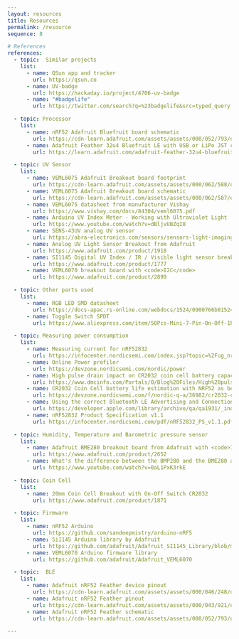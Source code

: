```yaml
---
layout: resources
title: Resources
permalink: /resource
sequence: 8

# References
references:
  - topic:  Similar projects
    list:
      - name: QSun app and tracker
        url: https://qsun.co
      - name: UV-badge
        url: https://hackaday.io/project/4706-uv-badge
      - name: "#badgelife"
        url: https://twitter.com/search?q=%23badgelife&src=typed_query on Twitter for various PCB designs

  - topic: Processor
    list:
      - name: nRF52 Adafruit Bluefruit board schematic
        url: https://cdn-learn.adafruit.com/assets/assets/000/052/793/original/microcontrollers_revgsch.png?1523067417
      - name: Adafruit Feather 32u4 Bluefruit LE with USB or LiPo JST connector
        url: https://learn.adafruit.com/adafruit-feather-32u4-bluefruit-le/overview

  - topic: UV Sensor
    list:
      - name: VEML6075 Adafruit Breakout board footprint
        url: https://cdn-learn.adafruit.com/assets/assets/000/062/588/original/adafruit_products_fab.png?1537993768
      - name: VEML6075 Adafruit Breakout board schematic
        url: https://cdn-learn.adafruit.com/assets/assets/000/062/587/original/adafruit_products_schem.png?1537993764
      - name: VEML6075 datasheet from manufacturer Vishay
        url: https://www.vishay.com/docs/84304/veml6075.pdf
      - name: Arduino UV Index Meter - Working with Ultraviolet Light
        url: https://www.youtube.com/watch?v=dBljvUBZqI8
      - name: SENS-43UV analog UV sensor
        url: https://abra-electronics.com/sensors/sensors-light-imaging-en/sens-43uv-analog-ultra-violet-light-sensor-module-for-5v-microcontrollers.html
      - name: Analog UV Light Sensor Breakout from Adafruit
        url: https://www.adafruit.com/product/1918
      - name: SI1145 Digital UV Index / IR / Visible light sensor breakout board from Adafruit with <code>I2C</code> bus connection
        url: https://www.adafruit.com/product/1777
      - name: VEML6070 breakout board with <code>I2C</code>
        url: https://www.adafruit.com/product/2899

  - topic: Other parts used
    list:
      - name: RGB LED SMD datasheet
        url: https://docs-apac.rs-online.com/webdocs/1524/0900766b815247fa.pdf
      - name: Toggle Switch SPDT
        url: https://www.aliexpress.com/item/50Pcs-Mini-7-Pin-On-Off-1P2T-SPDT-MSK-12C02-SMD-Toggle-Slide-Switch-For-MP3/32856542440.html

  - topic: Measuring power consumption
    list:
      - name: Measuring current for nRF52832
        url: https://infocenter.nordicsemi.com/index.jsp?topic=%2Fug_nrf52832_dk%2FUG%2Fnrf52_DK%2Fhw_meas_current.html
      - name: Online Power profiler
        url: https://devzone.nordicsemi.com/nordic/power
      - name: High pulse drain impact on CR2032 coin cell battery capacity
        url: https://www.dmcinfo.com/Portals/0/Blog%20Files/High%20pulse%20drain%20impact%20on%20CR2032%20coin%20cell%20battery%20capacity.pdf
      - name: CR2032 Coin Cell battery life estimation with NRF52 as beacon
        url: https://devzone.nordicsemi.com/f/nordic-q-a/36982/cr2032-coin-cell-battery-life-estimation-with-nrf52-as-beacon
      - name: Using the correct Bluetooth LE Advertising and Connection Parameters for a stable connection
        url: https://developer.apple.com/library/archive/qa/qa1931/_index.html
      - name: nRF52832 Product Specification v1.1
        url: https://infocenter.nordicsemi.com/pdf/nRF52832_PS_v1.1.pdf

  - topic: Humidity, Temperature and Barometric pressure sensor
    list:
      - name: Adafruit BME280 breakout board from Adafruit with <code>I2C</code> or <code>SPI</code>
        url: https://www.adafruit.com/product/2652
      - name: What's the difference between the BMP280 and the BME280 atmospheric sensors
        url: https://www.youtube.com/watch?v=0aL1PxK3rkE

  - topic: Coin Cell
    list:
      - name: 20mm Coin Cell Breakout with On-Off Switch CR2032
        url: https://www.adafruit.com/product/1871

  - topic: Firmware
    list:
      - name: nRF52 Arduino
        url: https://github.com/sandeepmistry/arduino-nRF5
      - name: Si1145 Arduino library by Adafruit
        url: https://github.com/adafruit/Adafruit_SI1145_Library/blob/master/examples/si1145test/si1145test.ino
      - name: VEML6070 Arduino firmware library
        url: https://github.com/adafruit/Adafruit_VEML6070

  - topic:  BLE
    list:
      - name: Adafruit nRF52 Feather device pinout
        url: https://cdn-learn.adafruit.com/assets/assets/000/046/248/original/microcontrollers_Feather_NRF52_Pinout_v1.2-1.png?1504885794
      - name: Adafruit nRF52 Feather pinout
        url: https://cdn-learn.adafruit.com/assets/assets/000/043/921/original/microcontrollers_nRF52Pinout.png?1500272417
      - name: Adafruit nRF52 Feather schematic
        url: https://cdn-learn.adafruit.com/assets/assets/000/052/793/original/microcontrollers_revgsch.png?1523067417

---
```

